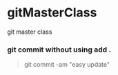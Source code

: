 # gitMasterClass

git master class

### git commit without using add .

> git commit -am "easy update"
